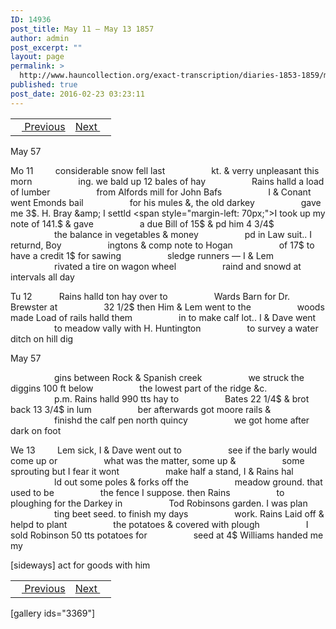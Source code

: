 ```yaml
---
ID: 14936
post_title: May 11 – May 13 1857
author: admin
post_excerpt: ""
layout: page
permalink: >
  http://www.hauncollection.org/exact-transcription/diaries-1853-1859/may-11-may-13-1857/
published: true
post_date: 2016-02-23 03:23:11
---
```

<table style="width: 100%;" align="center">
<tbody>
<tr>
<td><a href="http://www.hauncollection.org/version-2/diaries-1853-1859/may-7-may-10-1857/"><img src="https://lh3.googleusercontent.com/-EFJpxxNiPNw/VqgtWBCZrMI/AAAAAAAAAFU/WfY4lPFWWkg/s800-Ic42/Soeb-Plain-Arrows-8-10px.png" alt="" width="10" height="10" /> Previous</a></td>
<td style="text-align: right;"><a href="http://www.hauncollection.org/version-2/diaries-1853-1859/may-14-may-17-1857/">Next <img src="https://lh3.googleusercontent.com/-67k0cYlpXHw/VqgtWKz1MXI/AAAAAAAAAFU/k9PW_Piyurk/s800-Ic42/Soeb-Plain-Arrows-5-10px.png" alt="" width="10" height="10" /></a></td>
</tr>
</tbody>
</table>
May 57

Mo 11         considerable snow fell last
<span style="margin-left: 70px;">kt. &amp; verry unpleasant this morn
<span style="margin-left: 70px;">ing. we bald up 12 bales of hay
<span style="margin-left: 70px;">Rains halld a load of lumber
<span style="margin-left: 70px;">from Alfords mill for John Bafs
<span style="margin-left: 70px;">I &amp; Conant went Emonds bail
<span style="margin-left: 70px;">for his mules &amp;, the old darkey
<span style="margin-left: 70px;">gave me 3$. H. Bray &amp; I settld
<span style="margin-left: 70px;">I took up my note of 141.$ &amp; gave
<span style="margin-left: 70px;">a due Bill of 15$ &amp; pd him 4 3/4$
<span style="margin-left: 70px;">the balance in vegetables &amp; money
<span style="margin-left: 70px;">pd in Law suit.. I returnd, Boy
<span style="margin-left: 70px;">ingtons &amp; comp note to Hogan
<span style="margin-left: 70px;">of 17$ to have a credit 1$ for sawing
<span style="margin-left: 70px;">sledge runners — I &amp; Lem
<span style="margin-left: 70px;">rivated a tire on wagon wheel
<span style="margin-left: 70px;">raind and snowd at intervals all day</span></span></span></span></span></span></span></span></span></span></span></span></span></span></span></span>

Tu 12           Rains halld ton hay over to
<span style="margin-left: 70px;">Wards Barn for Dr. Brewster at
<span style="margin-left: 70px;">32 1/2$ then Him &amp; Lem went to the
<span style="margin-left: 70px;">woods made Load of rails halld them
<span style="margin-left: 70px;">in to make calf lot.. I &amp; Dave went
<span style="margin-left: 70px;">to meadow vally with H. Huntington
<span style="margin-left: 70px;">to survey a water ditch on hill dig</span></span></span></span></span></span>

May 57

<span style="margin-left: 70px;">gins between Rock &amp; Spanish creek
<span style="margin-left: 70px;">we struck the diggins 100 ft below
<span style="margin-left: 70px;">the lowest part of the ridge &amp;c.
<span style="margin-left: 70px;">p.m. Rains halld 990 tts hay to
<span style="margin-left: 70px;">Bates 22 1/4$ &amp; brot back 13 3/4$ in lum
<span style="margin-left: 70px;">ber afterwards got moore rails &amp;
<span style="margin-left: 70px;">finishd the calf pen north quincy
<span style="margin-left: 70px;">we got home after dark on foot</span></span></span></span></span></span></span></span>

We 13         Lem sick, I &amp; Dave went out to
<span style="margin-left: 70px;">see if the barly would come up or
<span style="margin-left: 70px;">what was the matter, some up &amp;
<span style="margin-left: 70px;">some sprouting but I fear it wont
<span style="margin-left: 70px;">make half a stand, I &amp; Rains hal
<span style="margin-left: 70px;">ld out some poles &amp; forks off the
<span style="margin-left: 70px;">meadow ground. that used to be
<span style="margin-left: 70px;">the fence I suppose. then Rains
<span style="margin-left: 70px;">to ploughing for the Darkey in
<span style="margin-left: 70px;">Tod Robinsons garden. I was plan
<span style="margin-left: 70px;">ting beet seed. to finish my days
<span style="margin-left: 70px;">work. Rains Laid off &amp; helpd to plant
<span style="margin-left: 70px;">the potatoes &amp; covered with plough
<span style="margin-left: 70px;">I sold Robinson 50 tts potatoes for
<span style="margin-left: 70px;">seed at 4$ Williams handed me my</span></span></span></span></span></span></span></span></span></span></span></span></span></span>

[sideways]
act for goods with him
<table style="width: 100%;" align="center">
<tbody>
<tr>
<td><a href="http://www.hauncollection.org/version-2/diaries-1853-1859/may-7-may-10-1857/"><img src="https://lh3.googleusercontent.com/-EFJpxxNiPNw/VqgtWBCZrMI/AAAAAAAAAFU/WfY4lPFWWkg/s800-Ic42/Soeb-Plain-Arrows-8-10px.png" alt="" width="10" height="10" /> Previous</a></td>
<td style="text-align: right;"><a href="http://www.hauncollection.org/version-2/diaries-1853-1859/may-14-may-17-1857/">Next <img src="https://lh3.googleusercontent.com/-67k0cYlpXHw/VqgtWKz1MXI/AAAAAAAAAFU/k9PW_Piyurk/s800-Ic42/Soeb-Plain-Arrows-5-10px.png" alt="" width="10" height="10" /></a></td>
</tr>
</tbody>
</table>
[gallery ids="3369"]
